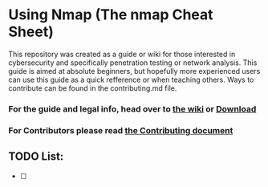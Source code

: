 # Using Nmap (The nmap Cheat Sheet)
This repository was created as a guide or wiki for those interested in cybersecurity and specifically penetration testing or network analysis. This guide is aimed at absolute beginners, but hopefully more experienced users can use this guide as a quick refference or when teaching others. Ways to contribute can be found in the contributing.md file. 

### For the guide and legal info, head over to [the wiki](https://github.com/JGundy64/using-nmap/wiki) or [Download](https://github.com/JGundy64/using-nmap/blob/main/An%20Introduction%20to%20Nmap%20and%20Recon.docx)
### For Contributors please read [the Contributing document](https://github.com/JGundy64/using-nmap/blob/main/CONTRIBUTING.md)
## TODO List:
- [ ] 
